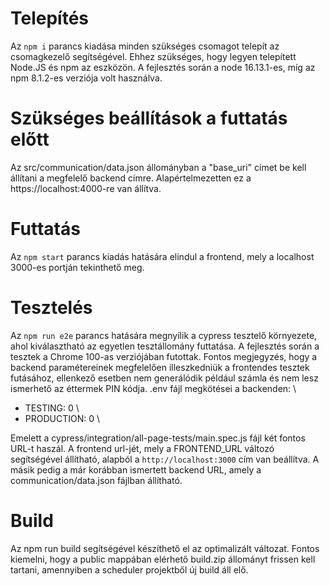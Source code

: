 ﻿# Telepítés

Az `npm i` parancs kiadása minden szükséges csomagot telepít az csomagkezelő segítségével.
Ehhez szükséges, hogy legyen telepített Node.JS és npm az eszközön.
A fejlesztés során a node 16.13.1-es, míg az npm 8.1.2-es verziója volt használva.

# Szükséges beállítások a futtatás előtt

Az src/communication/data.json állományban a "base_uri" címet be kell állítani a megfelelő backend címre.
Alapértelmezetten ez a https://localhost:4000-re van állítva.

# Futtatás

Az `npm start` parancs kiadás hatására elindul a frontend, mely a localhost 3000-es portján tekinthető meg.

# Tesztelés

Az `npm run e2e` parancs hatására megnyílik a cypress tesztelő környezete, ahol kiválasztható az egyetlen tesztállomány futtatása.
A fejlesztés során a tesztek a Chrome 100-as verziójában futottak.
Fontos megjegyzés, hogy a backend paramétereinek megfelelően illeszkedniük a frontendes tesztek futásához, ellenkező esetben nem generálódik például számla és nem lesz ismerhető az éttermek PIN kódja.
.env fájl megkötései a backenden: \
- TESTING: 0 \
- PRODUCTION: 0 \

Emelett a cypress/integration/all-page-tests/main.spec.js fájl két fontos URL-t haszál. A frontend url-jét, mely a FRONTEND_URL változó segítségével állítható, alapból a `http://localhost:3000` cím van beállítva. A másik pedig a már korábban ismertett backend URL, amely a communication/data.json fájlban állítható.

# Build

Az npm run build segítségével készíthető el az optimalizált változat. Fontos kiemelni, hogy a public mappában elérhető build.zip állományt frissen kell tartani, amennyiben a scheduler projektből új build áll elő.
